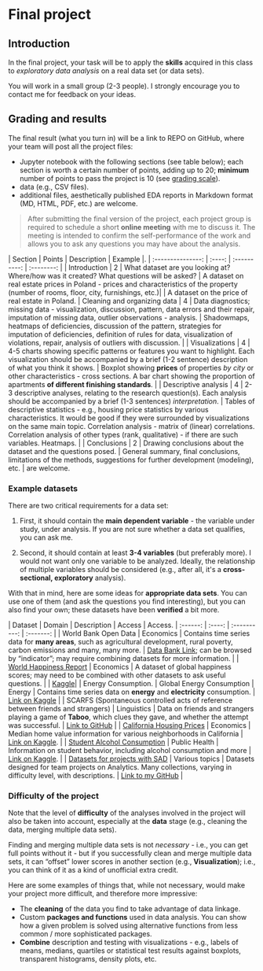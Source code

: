 # Final project

## Introduction

In the final project, your task will be to apply the **skills** acquired in this class to *exploratory data analysis* on a real data set (or data sets).

You will work in a small group (2-3 people). I strongly encourage you to contact me for feedback on your ideas.

## Grading and results

The final result (what you turn in) will be a link to REPO on GitHub, where your team will post all the project files: 

- Jupyter notebook with the following sections (see table below); each section is worth a certain number of points, adding up to 20; **minimum** number of points to pass the project is 10 (see [grading scale](syllabus.md#grading-scale)).
- data (e.g., CSV files).
- additional files, aesthetically published EDA reports in Markdown format (MD, HTML, PDF, etc.) are welcome.

> After submitting the final version of the project, each project group is required to schedule a short **online meeting** with me to discuss it. The meeting is intended to confirm the self-performance of the work and allows you to ask any questions you may have about the analysis.


| Section | Points | Description | Example |.
| :---------------: | :----: | :----------: | :--------: |
| Introduction | 2 | What dataset are you looking at? Where/how was it created? What questions will be asked? | A dataset on real estate prices in Poland - prices and characteristics of the property (number of rooms, floor, city, furnishings, etc.)| | A dataset on the price of real estate in Poland.
| Cleaning and organizing data | 4 | Data diagnostics; missing data - visualization, discussion, pattern, data errors and their repair, imputation of missing data, outlier observations - analysis. | Shadowmaps, heatmaps of deficiencies, discussion of the pattern, strategies for imputation of deficiencies, definition of rules for data, visualization of violations, repair, analysis of outliers with discussion. |
| Visualizations | 4 | 4-5 charts showing specific patterns or features you want to highlight. Each visualization should be accompanied by a brief (1-2 sentence) description of what you think it shows. | Boxplot showing **prices** of properties *by city* or other characteristics - cross sections. A bar chart showing the proportion of apartments **of different finishing standards**. |
| Descriptive analysis | 4 | 2-3 descriptive analyses, relating to the research question(s). Each analysis should be accompanied by a brief (1-3 sentences) *interpretation*. | Tables of descriptive statistics - e.g., housing price statistics by various characteristics. It would be good if they were surrounded by visualizations on the same main topic. Correlation analysis - matrix of (linear) correlations. Correlation analysis of other types (rank, qualitative) - if there are such variables. Heatmaps. |
| Conclusions | 2 | Drawing conclusions about the dataset and the questions posed. | General summary, final conclusions, limitations of the methods, suggestions for further development (modeling), etc. | are welcome.


### Example datasets

There are two critical requirements for a data set:

1. First, it should contain the **main dependent variable** - the variable under study, under analysis. If you are not sure whether a data set qualifies, you can ask me.  
2) Second, it should contain at least **3-4 variables** (but preferably more). I would not want only one variable to be analyzed. Ideally, the relationship of multiple variables should be considered (e.g., after all, it's a **cross-sectional, exploratory** analysis). 

With that in mind, here are some ideas for **appropriate data sets**. You can use one of them (and ask the questions you find interesting), but you can also find your own; these datasets have been **verified** a bit more.

| Dataset | Domain | Description | Access | Access.
| :------: | :----: | :----------: | :-------: |
| World Bank Open Data | Economics | Contains time series data for **many areas**, such as agricultural development, rural poverty, carbon emissions and many, many more. | [Data Bank Link](https://data.worldbank.org/); can be browsed by “indicator”; may require combining datasets for more information. |
| [World Happiness Report](https://www.kaggle.com/datasets/ajaypalsinghlo/world-happiness-report-2021) | Economics | A dataset of global happiness scores; may need to be combined with other datasets to ask useful questions. | | [Kaggle](https://www.kaggle.com/datasets/ajaypalsinghlo/world-happiness-report-2021)| | Energy Consumption.
| Global Energy Consumption | Energy | Contains time series data on **energy** and **electricity** consumption. | [Link on Kaggle](https://www.kaggle.com/datasets/pralabhpoudel/world-energy-consumption) |
| SCARFS (Spontaneous controlled acts of reference between friends and strangers) | Linguistics | Data on friends and strangers playing a game of **Taboo**, which clues they gave, and whether the attempt was successful. | [Link to GitHub](https://github.com/seantrott/scarfs) |
| [California Housing Prices](https://www.kaggle.com/datasets/camnugent/california-housing-prices) | Economics | Median home value information for various neighborhoods in California | [Link on Kaggle](https://www.kaggle.com/datasets/camnugent/california-housing-prices). |
| [Student Alcohol Consumption](https://www.kaggle.com/datasets/uciml/student-alcohol-consumption?select=student-por.csv) | Public Health | Information on student behavior, including alcohol consumption and more | [Link on Kaggle](https://www.kaggle.com/datasets/uciml/student-alcohol-consumption?select=student-por.csv). |
| [Datasets for projects with SAD](https://github.com/kflisikowsky/analiza_danych_projekt_zespolowy) | Various topics | Datasets designed for team projects on Analytics. Many collections, varying in difficulty level, with descriptions. | [Link to my GitHub](https://github.com/kflisikowsky/analiza_danych_projekt_zespolowy) |

### Difficulty of the project

Note that the level of **difficulty** of the analyses involved in the project will also be taken into account, especially at the **data** stage (e.g., cleaning the data, merging multiple data sets). 

Finding and merging multiple data sets is not *necessary* - i.e., you can get full points without it - but if you successfully clean and merge multiple data sets, it can “offset” lower scores in another section (e.g., **Visualization**); i.e., you can think of it as a kind of unofficial extra credit.

Here are some examples of things that, while not necessary, would make your project more difficult, and therefore more impressive:

- The **cleaning** of the data you find to take advantage of data linkage.  
- Custom **packages and functions** used in data analysis. You can show how a given problem is solved using alternative functions from less common / more sophisticated packages.
- **Combine** description and testing with visualizations - e.g., labels of means, medians, quartiles or statistical test results against boxplots, transparent histograms, density plots, etc.


